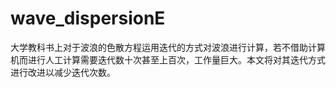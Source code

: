 # wave_dispersionE
大学教科书上对于波浪的色散方程运用迭代的方式对波浪进行计算，若不借助计算机而进行人工计算需要迭代数十次甚至上百次，工作量巨大。本文将对其迭代方式进行改进以减少迭代次数。
